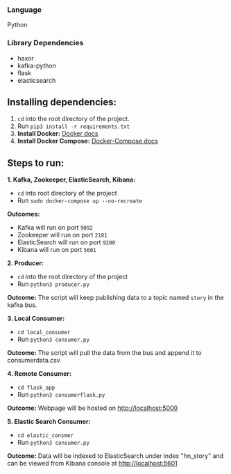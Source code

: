 

### **Language**
  Python
### **Library Dependencies**
  - haxor
  - kafka-python
  - flask
  - elasticsearch

## **Installing dependencies:**

 1. `cd` into the root directory of the project.
 2. Run `pip3 install -r requirements.txt`
 3.  **Install Docker:** [Docker docs](https://docs.docker.com/v17.12/install/linux/docker-ce/ubuntu/#install-using-the-repository)
 4.  **Install Docker Compose:** [Docker-Compose docs](https://docs.docker.com/compose/install/)


## **Steps to run:**

**1. Kafka, Zookeeper, ElasticSearch, Kibana:**
  - `cd` into root directory of the project
  - Run `sudo docker-compose up --no-recreate`

  **Outcomes:**

- Kafka will run on port `9092`
- Zookeeper will run on port `2181`
- ElasticSearch will run on port `9200`
- Kibana will run on port `5601`


**2. Producer:** 
- `cd` into the root directory of the project
 - Run `python3 producer.py`


**Outcome:** The script will keep publishing data to a topic named `story` in the kafka bus.


**3. Local Consumer:**
  - `cd local_consumer`
  - Run `python3 consumer.py`


**Outcome:** The script will pull the data from the bus and append it to consumerdata.csv


**4. Remote Consumer:**
  - `cd flask_app`
  - Run `python3 consumerflask.py`


**Outcome:** Webpage will be hosted on [http://localhost:5000](http://localhost:5000/)

**5.  Elastic Search Consumer:**
  - `cd elastic_consmer`
  - Run `python3 consumer.py`


**Outcome:** Data will be indexed to ElasticSearch under index &quot;hn\_story&quot; and can be viewed from Kibana console at [http://localhost:5601](http://localhost:5601/)

